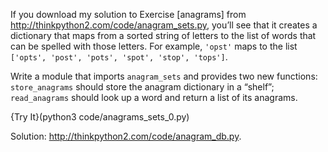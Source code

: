 If you download my solution to Exercise [anagrams] from <http://thinkpython2.com/code/anagram_sets.py>, you’ll see that it creates a dictionary that maps from a sorted string of letters to the list of words that can be spelled with those letters. For example, `'opst'` maps to the list `['opts', 'post', 'pots', 'spot', 'stop', 'tops']`.

Write a module that imports `anagram_sets` and provides two new functions: `store_anagrams` should store the anagram dictionary in a “shelf”; `read_anagrams` should look up a word and return a list of its anagrams. 

{Try It}(python3 code/anagrams_sets_0.py)


Solution: <http://thinkpython2.com/code/anagram_db.py>.
